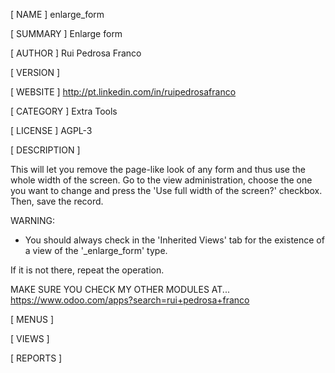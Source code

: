 [ NAME ]
enlarge_form


[ SUMMARY ]
Enlarge form


[ AUTHOR ]
Rui Pedrosa Franco


[ VERSION ]



[ WEBSITE ]
http://pt.linkedin.com/in/ruipedrosafranco


[ CATEGORY ]
Extra Tools


[ LICENSE ]
AGPL-3


[ DESCRIPTION ]

This will let you remove the page-like look of any form and thus use the whole width of the screen.
Go to the view administration, choose the one you want to change and press the 'Use full width of the screen?' checkbox. Then, save the record.



WARNING:

- You should always check in the 'Inherited Views' tab for the existence of a view of the '_enlarge_form' type.

If it is not there, repeat the operation.

MAKE SURE YOU CHECK MY OTHER MODULES AT... https://www.odoo.com/apps?search=rui+pedrosa+franco
                    


[ MENUS ]



[ VIEWS ]



[ REPORTS ]
